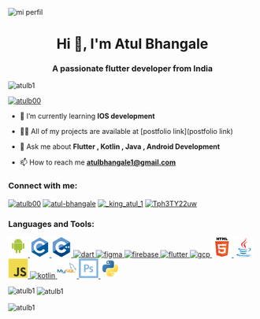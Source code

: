 


![mi perfil](https://res.cloudinary.com/dvxf1glwt/image/upload/v1695533422/iicnoqoevmvn1zullj01.gif)

<h1 align="center">Hi 👋, I'm Atul Bhangale</h1>
<h3 align="center">A passionate flutter developer from India</h3>

<p align="left"> <img src="https://komarev.com/ghpvc/?username=atulb1&label=Profile%20views&color=0e75b6&style=flat" alt="atulb1" /> </p>

<p align="left"> <a href="https://twitter.com/atulb00" target="blank"><img src="https://img.shields.io/twitter/follow/atulb00?logo=twitter&style=for-the-badge" alt="atulb00" /></a> </p>

- 🌱 I’m currently learning **IOS development**

- 👨‍💻 All of my projects are available at [postfolio link](postfolio link)

- 💬 Ask me about **Flutter , Kotlin , Java , Android Development**

- 📫 How to reach me **atulbhangale1@gmail.com**

<h3 align="left">Connect with me:</h3>
<p align="left">
<a href="https://twitter.com/atulb00" target="blank"><img align="center" src="https://raw.githubusercontent.com/rahuldkjain/github-profile-readme-generator/master/src/images/icons/Social/twitter.svg" alt="atulb00" height="30" width="40" /></a>
<a href="https://linkedin.com/in/atul-bhangale" target="blank"><img align="center" src="https://raw.githubusercontent.com/rahuldkjain/github-profile-readme-generator/master/src/images/icons/Social/linked-in-alt.svg" alt="atul-bhangale" height="30" width="40" /></a>
<a href="https://instagram.com/_king_atul_1" target="blank"><img align="center" src="https://raw.githubusercontent.com/rahuldkjain/github-profile-readme-generator/master/src/images/icons/Social/instagram.svg" alt="_king_atul_1" height="30" width="40" /></a>
<a href="https://discord.gg/Tph3TY22uw" target="blank"><img align="center" src="https://raw.githubusercontent.com/rahuldkjain/github-profile-readme-generator/master/src/images/icons/Social/discord.svg" alt="Tph3TY22uw" height="30" width="40" /></a>
</p>

<h3 align="left">Languages and Tools:</h3>
<p align="left"> <a href="https://developer.android.com" target="_blank" rel="noreferrer"> <img src="https://raw.githubusercontent.com/devicons/devicon/master/icons/android/android-original-wordmark.svg" alt="android" width="40" height="40"/> </a> <a href="https://www.cprogramming.com/" target="_blank" rel="noreferrer"> <img src="https://raw.githubusercontent.com/devicons/devicon/master/icons/c/c-original.svg" alt="c" width="40" height="40"/> </a> <a href="https://www.w3schools.com/cpp/" target="_blank" rel="noreferrer"> <img src="https://raw.githubusercontent.com/devicons/devicon/master/icons/cplusplus/cplusplus-original.svg" alt="cplusplus" width="40" height="40"/> </a> <a href="https://dart.dev" target="_blank" rel="noreferrer"> <img src="https://www.vectorlogo.zone/logos/dartlang/dartlang-icon.svg" alt="dart" width="40" height="40"/> </a> <a href="https://www.figma.com/" target="_blank" rel="noreferrer"> <img src="https://www.vectorlogo.zone/logos/figma/figma-icon.svg" alt="figma" width="40" height="40"/> </a> <a href="https://firebase.google.com/" target="_blank" rel="noreferrer"> <img src="https://www.vectorlogo.zone/logos/firebase/firebase-icon.svg" alt="firebase" width="40" height="40"/> </a> <a href="https://flutter.dev" target="_blank" rel="noreferrer"> <img src="https://www.vectorlogo.zone/logos/flutterio/flutterio-icon.svg" alt="flutter" width="40" height="40"/> </a> <a href="https://cloud.google.com" target="_blank" rel="noreferrer"> <img src="https://www.vectorlogo.zone/logos/google_cloud/google_cloud-icon.svg" alt="gcp" width="40" height="40"/> </a> <a href="https://www.w3.org/html/" target="_blank" rel="noreferrer"> <img src="https://raw.githubusercontent.com/devicons/devicon/master/icons/html5/html5-original-wordmark.svg" alt="html5" width="40" height="40"/> </a> <a href="https://www.java.com" target="_blank" rel="noreferrer"> <img src="https://raw.githubusercontent.com/devicons/devicon/master/icons/java/java-original.svg" alt="java" width="40" height="40"/> </a> <a href="https://developer.mozilla.org/en-US/docs/Web/JavaScript" target="_blank" rel="noreferrer"> <img src="https://raw.githubusercontent.com/devicons/devicon/master/icons/javascript/javascript-original.svg" alt="javascript" width="40" height="40"/> </a> <a href="https://kotlinlang.org" target="_blank" rel="noreferrer"> <img src="https://www.vectorlogo.zone/logos/kotlinlang/kotlinlang-icon.svg" alt="kotlin" width="40" height="40"/> </a> <a href="https://www.mysql.com/" target="_blank" rel="noreferrer"> <img src="https://raw.githubusercontent.com/devicons/devicon/master/icons/mysql/mysql-original-wordmark.svg" alt="mysql" width="40" height="40"/> </a> <a href="https://www.photoshop.com/en" target="_blank" rel="noreferrer"> <img src="https://raw.githubusercontent.com/devicons/devicon/master/icons/photoshop/photoshop-line.svg" alt="photoshop" width="40" height="40"/> </a> <a href="https://www.python.org" target="_blank" rel="noreferrer"> <img src="https://raw.githubusercontent.com/devicons/devicon/master/icons/python/python-original.svg" alt="python" width="40" height="40"/> </a> </p>

<p><img align="left" src="https://github-readme-stats.vercel.app/api/top-langs?username=atulb1&show_icons=true&locale=en&layout=compact" alt="atulb1" /></p>

<p>&nbsp;<img align="center" src="https://github-readme-stats.vercel.app/api?username=atulb1&show_icons=true&locale=en" alt="atulb1" /></p>

<p><img align="center" src="https://github-readme-streak-stats.herokuapp.com/?user=atulb1&" alt="atulb1" /></p>
